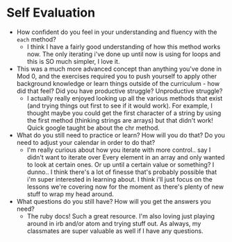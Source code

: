 # Self Evaluation

- How confident do you feel in your understanding and fluency with the `each` method?
  * I think I have a fairly good understanding of how this method works now. The only iterating i've done up until now is using for loops and this is SO much simpler, I love it.
- This was a much more advanced concept than anything you've done in Mod 0, and the exercises required you to push yourself to apply other background knowledge or learn things outside of the curriculum - how did that feel? Did you have productive struggle? Unproductive struggle?
  * I actually really enjoyed looking up all the various methods that exist (and trying things out first to see if it would work). For example, I thought maybe you could get the first character of a string by using the first method (thinking strings are arrays) but that didn't work! Quick google taught be about the chr method.
- What do you still need to practice or learn? How will you do that? Do you need to adjust your calendar in order to do that?
  * I'm really curious about how you iterate with more control.. say I didn't want to iterate over Every element in an array and only wanted to look at certain ones. Or up until a certain value or something? I dunno.. I think there's a lot of finesse that's probably possible that i'm super interested in learning about. I think i'll just focus on the lessons we're covering now for the moment as there's plenty of new stuff to wrap my head around.
- What questions do you still have? How will you get the answers you need?
  * The ruby docs! Such a great resource. I'm also loving just playing around in irb and/or atom and trying stuff out. As always, my classmates are super valuable as well if I have any questions. 
